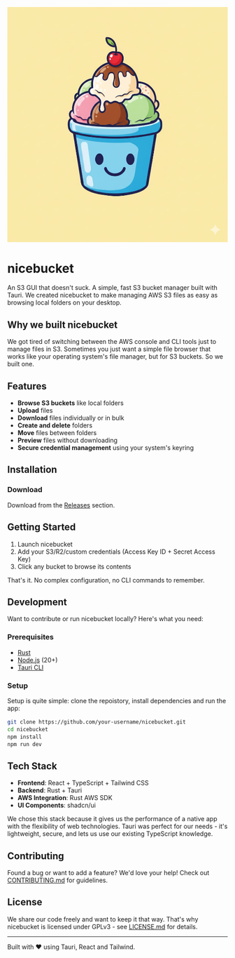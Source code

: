![Logo of nicebucket](./assets/logo.jpg)

# nicebucket

An S3 GUI that doesn't suck.
A simple, fast S3 bucket manager built with Tauri.
We created nicebucket to make managing AWS S3 files as easy as browsing local folders on your desktop.

## Why we built nicebucket

We got tired of switching between the AWS console and CLI tools just to manage files in S3.
Sometimes you just want a simple file browser that works like your operating system's file manager, but for S3 buckets.
So we built one.

## Features

- **Browse S3 buckets** like local folders
- **Upload** files
- **Download** files individually or in bulk
- **Create and delete** folders
- **Move** files between folders
- **Preview** files without downloading
- **Secure credential management** using your system's keyring

## Installation

### Download

Download from the [Releases](https://github.com/nicebucket-org/nicebucket/releases) section.

## Getting Started

1. Launch nicebucket
2. Add your S3/R2/custom credentials (Access Key ID + Secret Access Key)
3. Click any bucket to browse its contents

That's it. No complex configuration, no CLI commands to remember.

## Development

Want to contribute or run nicebucket locally? Here's what you need:

### Prerequisites

- [Rust](https://rustup.rs/)
- [Node.js](https://nodejs.org/) (20+)
- [Tauri CLI](https://v2.tauri.app/reference/cli/)

### Setup

Setup is quite simple: clone the repoistory, install dependencies and run the app:

```bash
git clone https://github.com/your-username/nicebucket.git
cd nicebucket
npm install
npm run dev
```

## Tech Stack

- **Frontend**: React + TypeScript + Tailwind CSS
- **Backend**: Rust + Tauri
- **AWS Integration**: Rust AWS SDK
- **UI Components**: shadcn/ui

We chose this stack because it gives us the performance of a native app with the flexibility of web technologies.
Tauri was perfect for our needs - it's lightweight, secure, and lets us use our existing TypeScript knowledge.

## Contributing

Found a bug or want to add a feature? We'd love your help! Check out [CONTRIBUTING.md](CONTRIBUTING.md) for guidelines.

## License

We share our code freely and want to keep it that way. That's why nicebucket is licensed under GPLv3 - see [LICENSE.md](LICENSE.md) for details.

---

Built with ❤️ using Tauri, React and Tailwind.
